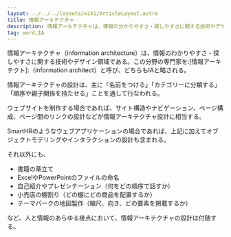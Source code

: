```yaml
---
layout: ../../../layouts/wiki/ArticleLayout.astro
title: 情報アーキテクチャ
description: 情報アーキテクチャは、情報の分かりやすさ・探しやすさに関する技術やデザイン領域である。
tag: word,IA
---
```


情報アーキテクチャ（information architecture）は、情報のわかりやすさ・探しやすさに関する技術やデザイン領域である。この分野の専門家を:[情報アーキテクト]:（information architect）と呼び、どちらもIAと略される。

情報アーキテクチャの設計は、主に「名前をつける」「カテゴリーに分類する」「順序や親子関係を持たせる」ことを通して行なわれる。

ウェブサイトを制作する場合であれば、サイト構造やナビゲーション、ページ構成、ページ間のリンクの設計などが情報アーキテクチャ設計に相当する。

SmartHRのようなウェブアプリケーションの場合であれば、上記に加えてオブジェクトモデリングやインタラクションの設計も含まれる。

それ以外にも、

- 書籍の章立て
- ExcelやPowerPointのファイルの命名
- 自己紹介やプレゼンテーション（何をどの順序で話すか）
- 小売店の棚割り（どの棚にどの商品を配置するか）
- テーマパークの地図製作（縮尺、向き、どの要素を掲載するか）

など、人と情報のあらゆる接点において、情報アーキテクチャの設計は付随する。
